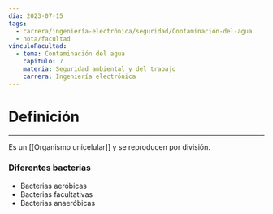 ```yaml
---
dia: 2023-07-15
tags:
  - carrera/ingeniería-electrónica/seguridad/Contaminación-del-agua
  - nota/facultad
vinculoFacultad:
  - tema: Contaminación del agua
    capitulo: 7
    materia: Seguridad ambiental y del trabajo
    carrera: Ingeniería electrónica
---
```

# Definición
---
Es un [[Organismo unicelular]] y se reproducen por división.

### Diferentes bacterias
* Bacterias aeróbicas
* Bacterias facultativas
* Bacterias anaeróbicas